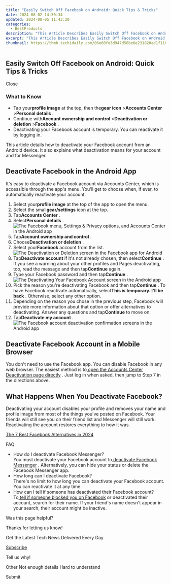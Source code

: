 ```yaml
---
title: "Easily Switch Off Facebook on Android: Quick Tips & Tricks"
date: 2024-08-02 14:50:34
updated: 2024-08-05 11:43:20
categories:
  - BestProducts
description: "This Article Describes Easily Switch Off Facebook on Android: Quick Tips & Tricks"
excerpt: "This Article Describes Easily Switch Off Facebook on Android: Quick Tips & Tricks"
thumbnail: https://thmb.techidaily.com/06e60fe3d947d58be6e231820ad1f116434db798e239b52d730db0c4a5927ced.jpg
---
```


## Easily Switch Off Facebook on Android: Quick Tips & Tricks

Close 

###  What to Know

* Tap your**profile image** at the top, then the**gear icon** \>**Accounts Center** \>**Personal details** .
* Continue with**Account ownership and control** \>**Deactivation or deletion** \>**Facebook** .
* Deactivating your Facebook account is temporary. You can reactivate it by logging in.

 This article details how to deactivate your Facebook account from an Android device. It also explains what deactivation means for your account and for Messenger.

##  Deactivate Facebook in the Android App 

 It's easy to deactivate a Facebook account via Accounts Center, which is accessible through the app's menu. You'll get to choose when, if ever, to automatically reactivate your account.

1. Select your**profile image** at the top of the app to open the menu.
2. Select the small**gear/settings** icon at the top.
3. Tap**Accounts Center** .
4. Select**Personal details** .  
![The Facebook menu, Settings & Privacy options, and Accounts Center in the Android app](https://www.lifewire.com/thmb/ZOK2G2G8pYR_pTyHiIvvVqCvWXU=/1500x0/filters:no_upscale():max_bytes(150000):strip_icc():format(webp)/facebook-app-accounts-center-c375251a76b74504af032be1825383f1.png)
5. Tap**Account ownership and control** .
6. Choose**Deactivation or deletion** .
7. Select your**Facebook** account from the list.  
![The Deactivation or Deletion screen in the Facebook app for Android](https://www.lifewire.com/thmb/0_3aKbOSQyK_kMobACC7s-cYsFg=/1500x0/filters:no_upscale():max_bytes(150000):strip_icc():format(webp)/deactivation-or-deletion-facebook-71056ad629304dc494c727824de5ca58.png)
8. Tap**Deactivate account** if it's not already chosen, then select**Continue** .  
 If you see a warning about your other profiles and Pages deactivating, too, read the message and then tap**Continue** again.
9. Type your Facebook password and then tap**Continue** .  
![The Deactivating Your Facebook Account screen in the Android app](https://www.lifewire.com/thmb/HokzZoQvoWntknHSUSWHZ_9oxYw=/1500x0/filters:no_upscale():max_bytes(150000):strip_icc():format(webp)/deactivating-facebook-android-701b96301dc74f05b3a9fbb483731752.png)
10. Pick the reason you're deactivating Facebook and then tap**Continue** . To have Facebook reactivate automatically, select**This is temporary. I'll be back** . Otherwise, select any other option.
11. Depending on the reason you chose in the previous step, Facebook will provide more information about that option or offer alternatives to deactivating. Answer any questions and tap**Continue** to move on.
12. Tap**Deactivate my account** .  
![The Facebook account deactivation confirmation screens in the Android app](https://www.lifewire.com/thmb/JdiiHP6qY4VbKC13jiX5SV3bzvQ=/1500x0/filters:no_upscale():max_bytes(150000):strip_icc():format(webp)/confirm-temporary-account-deactivation-facebook-c32092ec5b304419b0fba999283ac352.png)

##  Deactivate Facebook Account in a Mobile Browser 

 You don't need to use the Facebook app. You can disable Facebook in any web browser. The easiest method is to[ open the Accounts Center Deactivation page directly](https://accountscenter.facebook.com/personal%5Finfo/account%5Fownership%5Fand%5Fcontrol/deletion%5Fand%5Fdeactivation/) . Just log in when asked, then jump to Step 7 in the directions above.

##  What Happens When You Deactivate Facebook? 

 Deactivating your account disables your profile and removes your name and profile image from most of the things you've posted on Facebook. Your friends will still see you on their friend list and Messenger will still work. Reactivating the account restores everything to how it was.

[  The 7 Best Facebook Alternatives in 2024 ](https://www.lifewire.com/best-alternatives-to-facebook-5116825) 

 FAQ

* How do I deactivate Facebook Messenger?  
 You must deactivate your Facebook account to[ deactivate Facebook Messenger](https://www.lifewire.com/deactivate-facebook-messenger-5223993) . Alternatively, you can hide your status or delete the Facebook Messenger app.
* How long can I deactivate Facebook?  
 There's no limit to how long you can deactivate your Facebook account. You can reactivate it at any time.
* How can I tell if someone has deactivated their Facebook account?  
 To[ tell if someone blocked you on Facebook](https://www.lifewire.com/how-to-tell-if-you-are-blocked-on-facebook-4165791) or deactivated their account, search for their name. If your friend's name doesn't appear in your search, their account might be inactive.

Was this page helpful?

Thanks for letting us know!

 Get the Latest Tech News Delivered Every Day

[ Subscribe ](https://www.lifewire.com/#) 

Tell us why!

 Other  Not enough details  Hard to understand 

 Submit 

<ins class="adsbygoogle"
     style="display:block"
     data-ad-format="autorelaxed"
     data-ad-client="ca-pub-7571918770474297"
     data-ad-slot="1223367746"></ins>



<ins class="adsbygoogle"
     style="display:block"
     data-ad-client="ca-pub-7571918770474297"
     data-ad-slot="8358498916"
     data-ad-format="auto"
     data-full-width-responsive="true"></ins>
